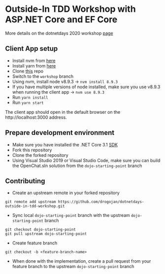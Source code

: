 # Outside-In TDD Workshop with ASP.NET Core and EF Core

More details on the dotnetdays 2020 workshop [page](https://dotnetdays.ro/workshops/outside-in-tdd)

## Client App setup

- Install nvm from [here](https://github.com/coreybutler/nvm-windows/releases)
- Install yarn from [here](https://classic.yarnpkg.com/en/docs/install/#windows-stable)
- Clone [this](https://github.com/drogojan/cleancoders_openchat_webclient) repo
- Switch to the `workshop` branch
- Using nvm, install node v8.9.3 -> `nvm install 8.9.3`
- If you have multiple versions of node installed, make sure you use v8.9.3 when running the client app -> `nvm use 8.9.3`
- Run `yarn install`
- Run `yarn start`

The client app should open in the default browser on the http://localhost:3000 address.

## Prepare development environment

- Make sure you have installed the .NET Core 3.1 [SDK](https://dotnet.microsoft.com/download/dotnet-core/3.1)
- Fork this repository
- Clone the forked repository
- Using Visual Studio 2019 or Visual Studio Code, make sure you can build the OpenChat.sln solution from the `dojo-starting-point` branch

## Contributing
- Create an upstream remote in your forked repository

``` 
git remote add upstream https://github.com/drogojan/dotnetdays-outside-in-tdd-workshop.git
```

- Sync local `dojo-starting-point` branch with the upstream `dojo-starting-point` branch


```
git checkout dojo-starting-point
git pull upstream dojo-starting-point
```

- Create feature branch

```
git checkout -b <feature-branch-name>
```

- When done with the implementation, create a pull request from your feature branch to the upstream `dojo-starting-point` branch